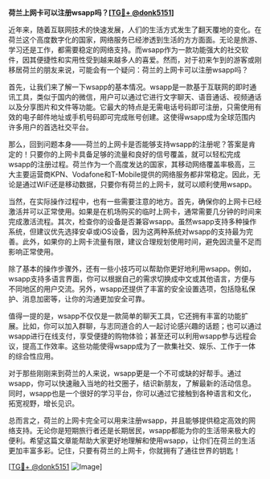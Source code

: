 **荷兰上网卡可以注册wsapp吗？[[TG💪+ @donk5151](https://t.me/s/donk5151)]**

近年来，随着互联网技术的快速发展，人们的生活方式发生了翻天覆地的变化。在荷兰这个高度数字化的国家，网络服务已经渗透到生活的方方面面。无论是旅游、学习还是工作，都需要稳定的网络支持。而wsapp作为一款功能强大的社交软件，因其便捷性和实用性受到越来越多人的喜爱。然而，对于初来乍到的游客或刚移居荷兰的朋友来说，可能会有一个疑问：荷兰的上网卡可以注册wsapp吗？

首先，让我们来了解一下wsapp的基本情况。wsapp是一款基于互联网的即时通讯工具，类似于国内的微信，用户可以通过它进行文字聊天、语音通话、视频通话以及分享图片和文件等功能。它最大的特点是无需电话号码即可注册，只需使用有效的电子邮件地址或手机号码即可完成账号创建。这使得wsapp成为全球范围内许多用户的首选社交平台。

那么，回到问题本身——荷兰的上网卡是否能够支持wsapp的注册呢？答案是肯定的！只要你的上网卡具备足够的流量和良好的信号覆盖，就可以轻松完成wsapp的注册过程。荷兰作为一个高度发达的国家，其移动网络覆盖率极高，三大主要运营商KPN、Vodafone和T-Mobile提供的网络服务都非常稳定。因此，无论是通过WiFi还是移动数据，只要你有荷兰的上网卡，就可以顺利使用wsapp。

当然，在实际操作过程中，也有一些需要注意的地方。首先，确保你的上网卡已经激活并可以正常使用。如果是在机场购买的临时上网卡，通常需要几分钟的时间来完成激活流程。其次，检查你的设备是否兼容wsapp。虽然wsapp支持多种操作系统，但建议优先选择安卓或iOS设备，因为这两种系统对wsapp的支持最为完善。此外，如果你的上网卡流量有限，建议合理规划使用时间，避免因流量不足而影响正常使用。

除了基本的操作步骤外，还有一些小技巧可以帮助你更好地利用wsapp。例如，wsapp支持多语言界面，你可以根据自己的需求切换成中文或其他语言，方便与不同地区的用户交流。另外，wsapp还提供了丰富的安全设置选项，包括隐私保护、消息加密等，让你的沟通更加安全可靠。

值得一提的是，wsapp不仅仅是一款简单的聊天工具，它还拥有丰富的功能扩展。比如，你可以加入群聊，与志同道合的人一起讨论感兴趣的话题；也可以通过wsapp进行在线支付，享受便捷的购物体验；甚至还可以利用wsapp参与远程会议，提高工作效率。这些功能使得wsapp成为了一款集社交、娱乐、工作于一体的综合性应用。

对于那些刚刚来到荷兰的人来说，wsapp更是一个不可或缺的好帮手。通过wsapp，你可以快速融入当地的社交圈子，结识新朋友，了解最新的活动信息。同时，wsapp也是一个很好的学习平台，你可以通过它接触到各种语言和文化，拓宽视野，增长见识。

总而言之，荷兰的上网卡完全可以用来注册wsapp，并且能够提供稳定高效的网络支持。无论你是短期旅行者还是长期居民，wsapp都能为你的生活带来极大的便利。希望这篇文章能帮助大家更好地理解和使用wsapp，让你们在荷兰的生活更加丰富多彩。记住，只要有荷兰的上网卡，你就拥有了通往世界的钥匙！

[[TG💪+ @donk5151](https://t.me/s/donk5151) ![Image](https://i.postimg.cc/rwNCRYN7/Snipaste-2025-04-30-17-27-05.png)]